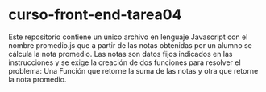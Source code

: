 # curso-front-end-tarea04
Este repositorio contiene un único  archivo en lenguaje Javascript con el nombre
promedio.js que a partir de las notas obtenidas por un alumno se cálcula la nota
promedio.
Las notas son datos fijos indicados en las instrucciones y se exige la creación de
dos funciones para resolver el problema:
Una Función que retorne la suma de las notas y otra que retorne la nota promedio.